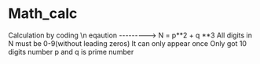 # Math_calc
Calculation by coding \n
eqaution ---------> N = p**2 + q **3
All digits in N must be 0-9(without leading zeros) It can only appear once
Only got 10 digits number
p and q is prime number
